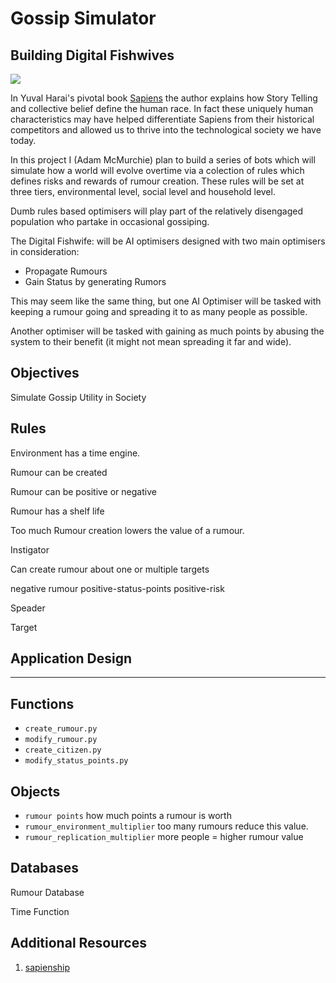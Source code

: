# Gossip Simulator 

## Building Digital Fishwives 


![](https://cf.girlsaskguys.com/q3478164/primary-share.png?33)

In Yuval Harai's pivotal book [Sapiens](https://www.ynharari.com/book/sapiens-2/) the author explains how Story Telling and collective belief define the human race. In fact these uniquely human characteristics may have helped differentiate Sapiens from their historical competitors and allowed us to thrive into the technological society we have today. 

In this project I (Adam McMurchie) plan to build a series of bots which will simulate how a world will evolve overtime via a colection of rules which defines risks and rewards of rumour creation. These rules will be set at three tiers, environmental level, social level and household level. 

 Dumb rules based optimisers will play part of the relatively disengaged population who partake in occasional gossiping. 

 The Digital Fishwife: will be AI optimisers designed with two main optimisers in consideration:

 - Propagate Rumours
 - Gain Status by generating Rumors

 This may seem like the same thing, but one AI Optimiser will be tasked with keeping a rumour going and spreading it to as many people as possible. 

Another optimiser will be tasked with gaining as much points by abusing the system to their benefit (it might not mean spreading it far and wide).



Objectives
-----------

Simulate Gossip Utility in Society






Rules
-----------------


Environment has a time engine. 

Rumour can be created

Rumour can be positive or negative

Rumour has a shelf life

Too much Rumour creation lowers the value of a rumour. 


Instigator

Can create rumour about one or multiple targets

negative rumour positive-status-points positive-risk	




Speader

Target



## Application Design
-----------------

## Functions 

- `create_rumour.py`
- `modify_rumour.py`
- `create_citizen.py`
- `modify_status_points.py`

## Objects 

- `rumour points` how much points a rumour is worth 
- `rumour_environment_multiplier` too many rumours reduce this value.
- `rumour_replication_multiplier` more people = higher rumour value

## Databases 

Rumour Database 

Time Function 




## Additional Resources

1. [sapienship](https://www.sapienship.co/activities/storytelling)